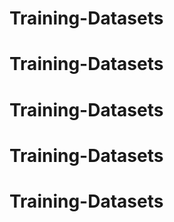 # Training-Datasets
# Training-Datasets
# Training-Datasets
# Training-Datasets
# Training-Datasets
